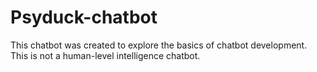 # Psyduck-chatbot

This chatbot was created to explore the basics of chatbot development. This is not a human-level intelligence chatbot.
